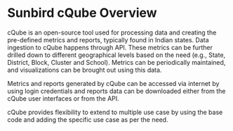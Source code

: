 # Sunbird cQube Overview

cQube is an open-source tool used for processing data and creating the pre-defined metrics and reports, typically found in Indian states. Data ingestion to cQube happens through API. These metrics can be further drilled down to different geographical levels based on the need (e.g., State, District, Block, Cluster and School). Metrics can be periodically maintained, and visualizations can be brought out using this data. 

Metrics and reports generated by cQube can be accessed via internet by using login credentials and reports data can be downloaded either from the cQube user interfaces or from the API.

cQube provides flexibility to extend to multiple use case by using the base code and adding the specific use case as per the need.
